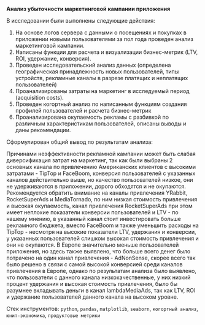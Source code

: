 **Анализ убыточности маркетинговой кампании приложения**

В исследовании были выполнены следующие действия:

1. На основе логов сервера с данными о посещениях и покупках в приложении новыми пользователями за пол года проведен анализ маркетинговой кампании. 
2. Написаны функции для расчета и визуализации бизнес-метрик (LTV, ROI, удержание, конверсия). 
3. Проведен исследовательский анализ данных (определена географическая принадлежность новых пользователей, типы устройств, рекламные каналы в разрезе платящих и неплатящих пользователей)
4. Проанализированы затраты на маркетинг в исследуемый период (acquisition costs).
5. Проведен когортный анализ по написанным функциям создания профилей пользователей и расчета бизнес-метрик
6. Проанализирована окупаемость рекламы с разбивкой по различным характеристикам пользователей, описаны выводы и даны рекомендации.

Сформулирован общий вывод по результатам анализа:

Причинами неэффективности рекламной кампании может быть слабая диверсификация затрат на маркетинг, так как были выбраны 2 основных канала по привлечению Американских клиентов с высокими затратами - TipTop и FaceBoom, конверсия пользователей с указанных каналов действительно выше, но качество пользователей низкое, они не удерживаются в приложении, дорого обходятся и не окупаются. Рекомендуется обратить внимание на каналы привлечения YRabbit, RocketSuperAds и MediaTornado, по ним низкая стоимость привлечения и высокая окупаемость, канал привлечения RocketSuperAds при этом имеет неплохие показатели конверсии пользователей и LTV - по нашему мнению, в указанный канал стоит инвестировать больше рекламного бюджета, вместо FaceBoom и также уменьшить расходы на TipTop - несмотря на высокие показатели LTV, удержания и конверсии, у указанных пользователей слишком высокая стоимость привлечения и они не окупаются. В Европе значительно меньше пользователей приложения, но здесь также выявлено, что больше всего денег было потрачено на один канал привлечения - AdNonSense, скорее всего так было решено в связи с самой высокой конверсией среди каналов привлечения в Европе, однако по результатам анализа было выявлено, что пользователи с данного канала низкокачественные, у них низкий процент удержания и высокая стоимость привлечения, было бы разумнее вкладывать деньги в канал lambdaMediaAds, так как LTV, ROI и удержание пользователей данного канала на высоком уровне.


Стек инструментов: `python`, `pandas`, `matplotlib`, `seaborn`, `когортный анализ`, `юнит-экономика`, `продуктовые метрики`


